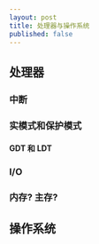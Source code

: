 ```yaml
---
layout: post
title: 处理器与操作系统
published: false
---
```


## 处理器

### 中断

### 实模式和保护模式

#### GDT 和 LDT

### I/O

### 内存? 主存?

## 操作系统

